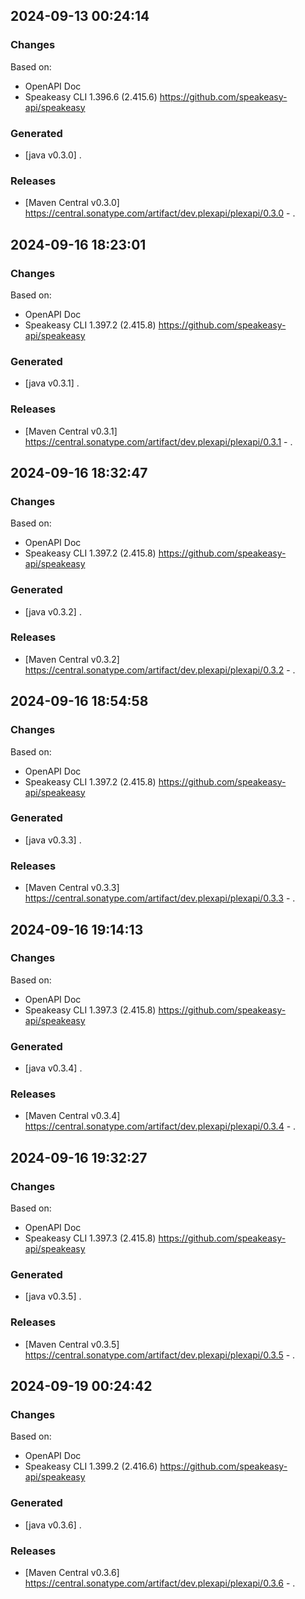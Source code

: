 

## 2024-09-13 00:24:14
### Changes
Based on:
- OpenAPI Doc  
- Speakeasy CLI 1.396.6 (2.415.6) https://github.com/speakeasy-api/speakeasy
### Generated
- [java v0.3.0] .
### Releases
- [Maven Central v0.3.0] https://central.sonatype.com/artifact/dev.plexapi/plexapi/0.3.0 - .

## 2024-09-16 18:23:01
### Changes
Based on:
- OpenAPI Doc  
- Speakeasy CLI 1.397.2 (2.415.8) https://github.com/speakeasy-api/speakeasy
### Generated
- [java v0.3.1] .
### Releases
- [Maven Central v0.3.1] https://central.sonatype.com/artifact/dev.plexapi/plexapi/0.3.1 - .

## 2024-09-16 18:32:47
### Changes
Based on:
- OpenAPI Doc  
- Speakeasy CLI 1.397.2 (2.415.8) https://github.com/speakeasy-api/speakeasy
### Generated
- [java v0.3.2] .
### Releases
- [Maven Central v0.3.2] https://central.sonatype.com/artifact/dev.plexapi/plexapi/0.3.2 - .

## 2024-09-16 18:54:58
### Changes
Based on:
- OpenAPI Doc  
- Speakeasy CLI 1.397.2 (2.415.8) https://github.com/speakeasy-api/speakeasy
### Generated
- [java v0.3.3] .
### Releases
- [Maven Central v0.3.3] https://central.sonatype.com/artifact/dev.plexapi/plexapi/0.3.3 - .

## 2024-09-16 19:14:13
### Changes
Based on:
- OpenAPI Doc  
- Speakeasy CLI 1.397.3 (2.415.8) https://github.com/speakeasy-api/speakeasy
### Generated
- [java v0.3.4] .
### Releases
- [Maven Central v0.3.4] https://central.sonatype.com/artifact/dev.plexapi/plexapi/0.3.4 - .

## 2024-09-16 19:32:27
### Changes
Based on:
- OpenAPI Doc  
- Speakeasy CLI 1.397.3 (2.415.8) https://github.com/speakeasy-api/speakeasy
### Generated
- [java v0.3.5] .
### Releases
- [Maven Central v0.3.5] https://central.sonatype.com/artifact/dev.plexapi/plexapi/0.3.5 - .

## 2024-09-19 00:24:42
### Changes
Based on:
- OpenAPI Doc  
- Speakeasy CLI 1.399.2 (2.416.6) https://github.com/speakeasy-api/speakeasy
### Generated
- [java v0.3.6] .
### Releases
- [Maven Central v0.3.6] https://central.sonatype.com/artifact/dev.plexapi/plexapi/0.3.6 - .